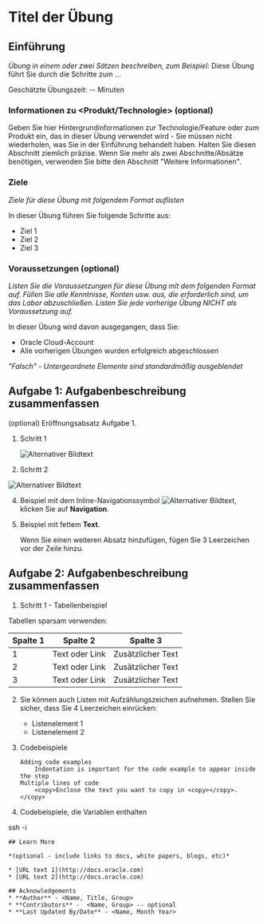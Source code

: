 # Titel der Übung

## Einführung

_Übung in einem oder zwei Sätzen beschreiben, zum Beispiel:_ Diese Übung führt Sie durch die Schritte zum ...

Geschätzte Übungszeit: -- Minuten

### Informationen zu <Produkt/Technologie> (optional)

Geben Sie hier Hintergrundinformationen zur Technologie/Feature oder zum Produkt ein, das in dieser Übung verwendet wird - Sie müssen nicht wiederholen, was Sie in der Einführung behandelt haben. Halten Sie diesen Abschnitt ziemlich präzise. Wenn Sie mehr als zwei Abschnitte/Absätze benötigen, verwenden Sie bitte den Abschnitt "Weitere Informationen".

### Ziele

_Ziele für diese Übung mit folgendem Format auflisten_

In dieser Übung führen Sie folgende Schritte aus:

*   Ziel 1
*   Ziel 2
*   Ziel 3

### Voraussetzungen (optional)

_Listen Sie die Voraussetzungen für diese Übung mit dem folgenden Format auf. Füllen Sie alle Kenntnisse, Konten usw. aus, die erforderlich sind, um das Labor abzuschließen. Listen Sie jede vorherige Übung NICHT als Voraussetzung auf._

In dieser Übung wird davon ausgegangen, dass Sie:

*   Oracle Cloud-Account
*   Alle vorherigen Übungen wurden erfolgreich abgeschlossen

_"Falsch" - Untergeordnete Elemente sind standardmäßig ausgeblendet_

## Aufgabe 1: Aufgabenbeschreibung zusammenfassen

(optional) Eröffnungsabsatz Aufgabe 1.

1.  Schritt 1
    
    ![Alternativer Bildtext](images/sample1.png)
    
2.  Schritt 2
    

![Alternativer Bildtext](images/sample1.png)

4.  Beispiel mit dem Inline-Navigationssymbol ![Alternativer Bildtext](images/sample2.png), klicken Sie auf **Navigation**.
    
5.  Beispiel mit fettem **Text**.
    
    Wenn Sie einen weiteren Absatz hinzufügen, fügen Sie 3 Leerzeichen vor der Zeile hinzu.
    

## Aufgabe 2: Aufgabenbeschreibung zusammenfassen

1.  Schritt 1 - Tabellenbeispiel

Tabellen sparsam verwenden:

| Spalte 1 | Spalte 2 | Spalte 3 |
| --- | --- | --- |
| 1 | Text oder Link | Zusätzlicher Text |
| 2 | Text oder Link | Zusätzlicher Text |
| 3 | Text oder Link | Zusätzlicher Text |

2.  Sie können auch Listen mit Aufzählungszeichen aufnehmen. Stellen Sie sicher, dass Sie 4 Leerzeichen einrücken:
    
    *   Listenelement 1
    *   Listenelement 2
3.  Codebeispiele
    
        Adding code examples
        	Indentation is important for the code example to appear inside the step
        Multiple lines of code
        	<copy>Enclose the text you want to copy in <copy></copy>.</copy>
        
4.  Codebeispiele, die Variablen enthalten
    

ssh -i

    
    ## Learn More
    
    *(optional - include links to docs, white papers, blogs, etc)*
    
    * [URL text 1](http://docs.oracle.com)
    * [URL text 2](http://docs.oracle.com)
    
    ## Acknowledgements
    * **Author** - <Name, Title, Group>
    * **Contributors** -  <Name, Group> -- optional
    * **Last Updated By/Date** - <Name, Month Year>